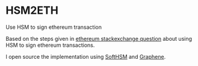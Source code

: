 # HSM2ETH
Use HSM to sign ethereum transaction

Based on the steps given in [ethereum stackexchange question](https://ethereum.stackexchange.com/questions/73192/using-aws-cloudhsm-to-sign-transactions 
) about using HSM to sign ethereum transactions. 

I open source the implementation using [SoftHSM](https://github.com/opendnssec/SoftHSMv2) and [Graphene](https://github.com/PeculiarVentures/graphene).
